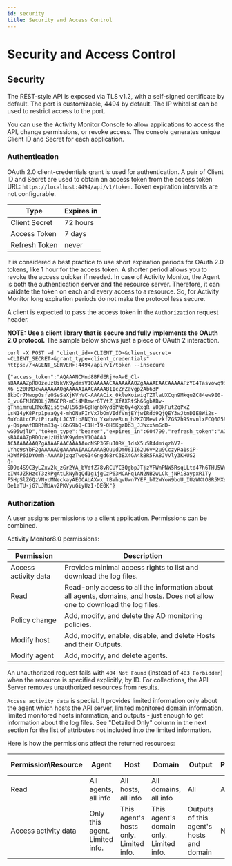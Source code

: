 ```yaml
---
id: security
title: Security and Access Control
---
```


# Security and Access Control

## Security

The REST-style API is exposed via TLS v1.2, with a self-signed certificate by default. The port is customizable, 4494 by default. The IP whitelist can be used to restrict access to the port.

You can use the Activity Monitor Console to allow applications to access the API, change permissions, or revoke access. The console generates unique Client ID and Secret for each application.

### Authentication

OAuth 2.0 client-credentials grant is used for authentication. A pair of Client ID and Secret are used to obtain an access token from the access token URL: `https://localhost:4494/api/v1/token`.
Token expiration intervals are not configurable.

| Type | Expires in |
| --- | --- |
| Client Secret | 72 hours |
| Access Token | 7 days |
| Refresh Token | never |

It is considered a best practice to use short expiration periods for OAuth 2.0 tokens, like 1 hour for the access token. A shorter period allows you to revoke the access quicker if needed.
In case of Activity Monitor, the Agent is both the authentication server and the resource server. Therefore, it can validate the token on each and every access to a resource. So, for Activity Monitor long expiration periods do not make the protocol less secure.

A client is expected to pass the access token in the `Authorization` request header.

**NOTE:** **Use a client library that is secure and fully implements the OAuth 2.0 protocol.** The sample below shows just a piece of OAuth 2 interaction.

```
curl -X POST -d "client_id=<CLIENT_ID>&client_secret=<CLIENT_SECRET>&grant_type=client_credentials" https://<AGENT_SERVER>:4494/api/v1/token --insecure

{"access_token":"AQAAANCMnd8BFdERjHoAwE_Cl-sBAAAAZpRDOzeUzUikVK9ydmsV1QAAAAACAAAAAAAQZgAAAAEAACAAAAAFzYG4Tasvowq939pou5ADE883Ns2DV-X6_S20RMDcwAAAAAAOgAAAAAIAACAAAAB1IcZrZavgp2Ab63P
8kbCr7NwopOsfz0SeSaXjKVhVC-AAAACix_0klwXoiwiqTZTlaUXCqn9MkquZC84ew9E0-E_vu6FNJ6NDLj7MGCPR-mCi4MRmwr6TYtZ_XfAXRtSh66gbABv-gTnmimruLRWxN2is5twUl563kGpHqnbKydqPNgOy4gXxgR_V08kFut2qPxZ
LsN14yK8Prp1paaQy4-mhONaFIrVx7bOmVIdfVnjEYjwIRdd9QjQEY3wJtnDIEBWi2s-6uYo8tcCEztPiraBpLJC3Tib8NQYu_YxwbzeRun_h2KZOMewLzkfZGS2h9SvvnlxECQ0G5PEfslnAEwC7VEAAAAAxZTm06tyRQNMbw_bLr4FiZi0
y-QipaafBBRtm83q-l6bG9bQ-C1Hr19-0H6KgzDb3_JJWxxNmGdD-wG95wjlD","token_type":"bearer","expires_in":604799,"refresh_token":"AQAAANCMnd8BFdERjHoAwE_Cl-sBAAAAZpRDOzeUzUikVK9ydmsV1QAAAA
ACAAAAAAAQZgAAAAEAACAAAAAocNSP3GFuJ0RK_1dsX5uSR4dmiqzhV7-LYhc9sYbF2gAAAAAOgAAAAAIAACAAAABQuudDm06II62U6vM2u9CczyRa1siP-H3WfP6iDYOmh-AAAADjzqzTweG14Gngd68rC3BX4GA4kBR5FA8JVVly3KHUS2
Q-SD9q4S9C3yLZxv2k_zGr2YA_bVdfZ78vRCUYC3QgbpJTjzYPWnPNW5RsqLLtd47h6THU5Wc0RkoBG4c8gB569Jvl0WkAG3xJFHitbUQISYbSosd-cIW4JZkHzcT3zkPgAtLkNyhqQd1g1jgCzP63MCAFq1AN2NB2wLCk_jNRi8aypxR1Ty
F5HpSlZ6QzVNycMNeckayAEOCAUAXwx_tBVhqvUwn7YEF_bT2WYoW9boU_IUzWKtO8R5MXsVR6aEAAAAATVk3stUcghjkgv6abuLddE9Hf2S0o9Gpmp4UPallX6dIbAvm10f-De1aTU-jG7LJMdAv2PKVyuGiyUzI-DE0K"}

```

### Authorization

A user assigns permissions to a client application. Permissions can be combined.

Activity Monitor8.0 permissions:

| Permission | Description |
| --- | --- |
| Access activity data | Provides minimal access rights to list and download the log files. |
| Read | Read-only access to all the information about all agents, domains, and hosts. Does not allow one to download the log files. |
| Policy change | Add, modify, and delete the AD monitoring policies. |
| Modify host | Add, modify, enable, disable, and delete Hosts and their Outputs. |
| Modify agent | Add, modify, and delete agents. |

An unauthorized request fails with `404 Not Found` (instead of `403 Forbidden`) when the resource is specified explicitly, by ID. For collections, the API Server removes unauthorized resources from results.

`Access activity data` is special. It provides limited information only about the agent which hosts the API server, limited monitored domain information, limited monitored hosts information, and outputs - just enough to get information about the log files. See "Detailed Only" column in the next section for the list of attributes not included into the limited information.

Here is how the permissions affect the returned resources:

| Permission\\Resource | Agent | Host | Domain | Output | Policy | Log File |
| --- | --- | --- | --- | --- | --- | --- |
| Read | All agents, all info | All hosts, all info | All domains, all info | All | All | None |
| Access activity data | Only this agent. Limited info. | This agent's hosts only. Limited info. | This agent's domain only. Limited info. | Outputs of this agent's hosts and domain | None | All files of this agent |